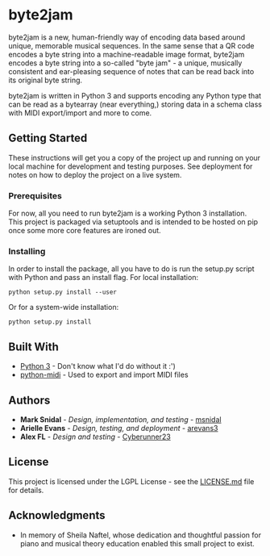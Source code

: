 # byte2jam

byte2jam is a new, human-friendly way of encoding data based around unique,
memorable musical sequences. In the same sense that a QR code encodes a byte
string into a machine-readable image format, byte2jam encodes a byte string
into a so-called "byte jam" - a unique, musically consistent and ear-pleasing
sequence of notes that can be read back into its original byte string. 

byte2jam is written in Python 3 and supports encoding any Python type that can
be read as a bytearray (near everything,) storing data in a schema class with
MIDI export/import and more to come.

## Getting Started

These instructions will get you a copy of the project up and running on your
local machine for development and testing purposes. See deployment for notes on
how to deploy the project on a live system.

### Prerequisites

For now, all you need to run byte2jam is a working Python 3 installation. This
project is packaged via setuptools and is intended to be hosted on pip once some
more core features are ironed out.

### Installing

In order to install the package, all you have to do is run the setup.py script
with Python and pass an install flag. For local installation:

```
python setup.py install --user
```

Or for a system-wide installation:

```
python setup.py install
```

## Built With

* [Python 3](https://www.python.org/) - Don't know what I'd do without it :')
* [python-midi](https://pypi.python.org/pypi/midi) - Used to export and import MIDI files

## Authors

* **Mark Snidal** - *Design, implementation, and testing* - [msnidal](https://github.com/msnidal)
* **Arielle Evans** - *Design, testing, and deployment* - [arevans3](https://github.com/arevans3)
* **Alex FL** - *Design and testing* - [Cyberunner23](https://github.com/Cyberunner23)

## License

This project is licensed under the LGPL License - see the [LICENSE.md](LICENSE.md) file for details.

## Acknowledgments

* In memory of Sheila Naftel, whose dedication and thoughtful passion for piano
  and musical theory education enabled this small project to exist.
